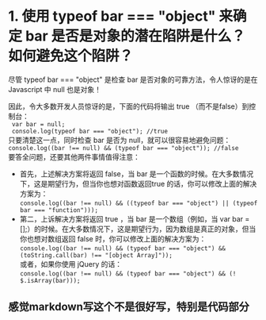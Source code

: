 # 1. 使用 typeof bar === "object" 来确定 bar 是否是对象的潜在陷阱是什么？如何避免这个陷阱？  
尽管 typeof bar === "object" 是检查 bar 是否对象的可靠方法，令人惊讶的是在 Javascript 中 null 也是对象！   

因此，令大多数开发人员惊讶的是，下面的代码将输出 true （而不是false）到控制台：  
` var bar = null;`  
` console.log(typeof bar === "object"); //true`  
只要清楚这一点，同时检查 bar 是否为 null，就可以很容易地避免问题：  
`console.log((bar !== null) && (typeof bar === "object")); //false`  
要答全问题，还要其他两件事情值得注意：  
* 首先，上述解决方案将返回 false，当 bar 是一个函数的时候。在大多数情况下，这是期望行为，但当你也想对函数返回true 的话，你可以修改上面的解决方案为：  
`console.log((bar !== null) && ((typeof bar === "object") || (typeof bar === "function")));`   
* 第二，上诉解决方案将返回 true ，当 bar 是一个数组（例如，当 var bar = [];）的时候。在大多数情况下，这是期望行为，因为数组是真正的对象，但当你也想对数组返回 false 时，你可以修改上面的解决方案为：
`console.log((bar !== null) && (typeof bar === "object") && (toString.call(bar) !== "[object Array]"));`  
或者，如果你使用 jQuery 的话：  
`console.log((bar !== null) && (typeof bar === "object") && (! $.isArray(bar)));`  

## 感觉markdown写这个不是很好写，特别是代码部分